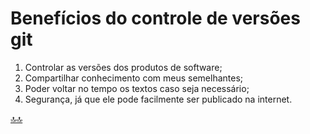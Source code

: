 <div class="header" id="myHeader">
  <div class="navbar" w3-include-html="/menu.inc"> </div>
</div>
<div class="title"><script> document.write(document.title);</script></div>  
<main>
<!-- markdownlint-disable-next-line -->
<span id="topo"><span>

# Benefícios do controle de versões git

1. Controlar as versões dos produtos de software;
2. Compartilhar conhecimento com meus semelhantes;
3. Poder voltar no tempo os textos caso seja necessário;
4. Segurança, já que ele pode facilmente ser publicado na internet.

</main>

<!-- markdownlint-disable-next-line -->
<script>  includeHTML(); FixHeader(window,"myHeader"); </script>
[🔝🔝](#topo "Retorna ao topo")